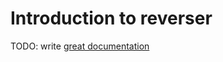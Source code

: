# Introduction to reverser

TODO: write [great documentation](http://jacobian.org/writing/what-to-write/)
